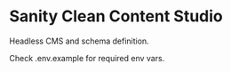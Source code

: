 # Sanity Clean Content Studio

Headless CMS and schema definition.

Check .env.example for required env vars.
